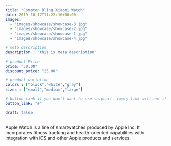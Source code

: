 ```yaml
---
title: "Compton Bling Xiaomi Watch"
date: 2019-10-17T11:22:16+06:00
images: 
  - "images/showcase/showcase-3.jpg"
  - "images/showcase/showcase-2.jpg"
  - "images/showcase/showcase-1.jpg"
  - "images/showcase/showcase-4.jpg"

# meta description
description : "this is meta description"

# product Price
price: "30.00"
discount_price: "25.00"

# product variation
colors : ["black","white","gray"]
sizes : ["small","medium","large"]

# button link if you don't want to use snipcart. empty link will not show button
button_link: "#"

draft: false
---
```


Apple Watch is a line of smartwatches produced by Apple Inc. It incorporates fitness tracking and health-oriented capabilities with integration with iOS and other Apple products and services.
